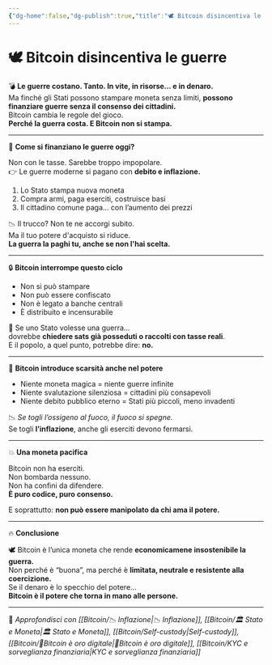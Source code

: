 ```yaml
---
{"dg-home":false,"dg-publish":true,"title":"🕊️ Bitcoin disincentiva le guerre","tags":["Bitcoin","Guerra","Stato","Inflazione","Finanza","Etica"],"date":"2025-07-09","permalink":"/bitcoin/filosofia/bitcoin-disincentiva-le-guerre/","dgPassFrontmatter":true}
---
```



# 🕊️ Bitcoin disincentiva le guerre

💣 **Le guerre costano. Tanto. In vite, in risorse… e in denaro.**  
Ma finché gli Stati possono stampare moneta senza limiti, **possono finanziare guerre senza il consenso dei cittadini.**  
Bitcoin cambia le regole del gioco.  
**Perché la guerra costa. E Bitcoin non si stampa.**

---

💸 **Come si finanziano le guerre oggi?**

Non con le tasse. Sarebbe troppo impopolare.  
👉 Le guerre moderne si pagano con **debito e inflazione.**

1. Lo Stato stampa nuova moneta  
2. Compra armi, paga eserciti, costruisce basi  
3. Il cittadino comune paga… con l’aumento dei prezzi

📉 Il trucco? Non te ne accorgi subito.  
Ma il tuo potere d'acquisto si riduce.  
**La guerra la paghi tu, anche se non l'hai scelta.**

---

🔒 **Bitcoin interrompe questo ciclo**

- Non si può stampare  
- Non può essere confiscato  
- Non è legato a banche centrali  
- È distribuito e incensurabile

🎯 Se uno Stato volesse una guerra…  
dovrebbe **chiedere sats già posseduti o raccolti con tasse reali**.  
E il popolo, a quel punto, potrebbe dire: **no.**

---

🧠 **Bitcoin introduce scarsità anche nel potere**

- Niente moneta magica = niente guerre infinite  
- Niente svalutazione silenziosa = cittadini più consapevoli  
- Niente debito pubblico eterno = Stati più piccoli, meno invadenti

📉 *Se togli l’ossigeno al fuoco, il fuoco si spegne.*  
Se togli **l’inflazione**, anche gli eserciti devono fermarsi.

---

💥 **Una moneta pacifica**

Bitcoin non ha eserciti.  
Non bombarda nessuno.  
Non ha confini da difendere.  
**È puro codice, puro consenso.**

E soprattutto: **non può essere manipolato da chi ama il potere.**

---

🔥 **Conclusione**

🕊️ Bitcoin è l’unica moneta che rende **economicamene insostenibile la guerra.**  
Non perché è “buona”, ma perché è **limitata, neutrale e resistente alla coercizione.**  
Se il denaro è lo specchio del potere…  
**Bitcoin è il potere che torna in mano alle persone.**

---

🔗 _Approfondisci con [[Bitcoin/📉 Inflazione\|📉 Inflazione]], [[Bitcoin/🏛️ Stato e Moneta\|🏛️ Stato e Moneta]], [[Bitcoin/Self-custody\|Self-custody]], [[Bitcoin/🥇Bitcoin è oro digitale\|🥇Bitcoin è oro digitale]], [[Bitcoin/KYC e sorveglianza finanziaria\|KYC e sorveglianza finanziaria]]_